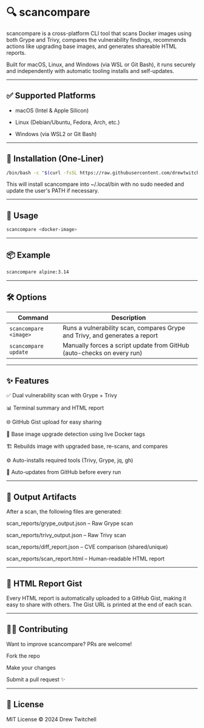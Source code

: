 # 🔍 scancompare
scancompare is a cross-platform CLI tool that scans Docker images using both Grype and Trivy, compares the vulnerability findings, recommends actions like upgrading base images, and generates shareable HTML reports.

Built for macOS, Linux, and Windows (via WSL or Git Bash), it runs securely and independently with automatic tooling installs and self-updates.

---

## ✅ Supported Platforms
 - macOS (Intel & Apple Silicon)

 - Linux (Debian/Ubuntu, Fedora, Arch, etc.)

 - Windows (via WSL2 or Git Bash)

---

## 🚀 Installation (One-Liner)
```bash
/bin/bash -c "$(curl -fsSL https://raw.githubusercontent.com/drewtwitchell/scancompare/main/install.sh)"
```
This will install scancompare into ~/.local/bin with no sudo needed and update the user's PATH if necessary.

---

## 🧪 Usage
```bash
scancompare <docker-image>
```
---

## 📦 Example
```bash
scancompare alpine:3.14
```
---

## 🛠 Options
| Command               | Description                                                                 |
|-----------------------|-----------------------------------------------------------------------------|
| `scancompare <image>` | Runs a vulnerability scan, compares Grype and Trivy, and generates a report |
| `scancompare update`  | Manually forces a script update from GitHub (auto-checks on every run)      |

---

## ✨ Features
✅ Dual vulnerability scan with Grype + Trivy

📊 Terminal summary and HTML report

🌐 GitHub Gist upload for easy sharing

🧠 Base image upgrade detection using live Docker tags

🏗️ Rebuilds image with upgraded base, re-scans, and compares

⚙️ Auto-installs required tools (Trivy, Grype, jq, gh)

🔁 Auto-updates from GitHub before every run

---

## 📄 Output Artifacts
After a scan, the following files are generated:

scan_reports/grype_output.json – Raw Grype scan

scan_reports/trivy_output.json – Raw Trivy scan

scan_reports/diff_report.json – CVE comparison (shared/unique)

scan_reports/scan_report.html – Human-readable HTML report

---

## 📎 HTML Report Gist
Every HTML report is automatically uploaded to a GitHub Gist, making it easy to share with others. The Gist URL is printed at the end of each scan.

---

## 🧑‍💻 Contributing
Want to improve scancompare? PRs are welcome!

Fork the repo

Make your changes

Submit a pull request ✨

---

## 📃 License
MIT License © 2024 Drew Twitchell
